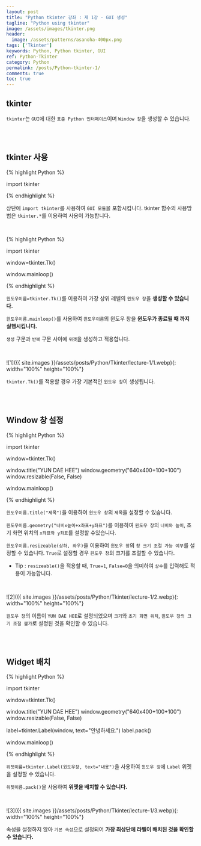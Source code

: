 ```yaml
---
layout: post
title: "Python tkinter 강좌 : 제 1강 - GUI 생성"
tagline: "Python using tkinter"
image: /assets/images/tkinter.png
header:
  image: /assets/patterns/asanoha-400px.png
tags: ['Tkinter']
keywords: Python, Python tkinter, GUI
ref: Python-Tkinter
category: Python
permalink: /posts/Python-tkinter-1/
comments: true
toc: true
---
```


## tkinter

`tkinter`는 `GUI`에 대한 `표준 Python 인터페이스`이며 `Window 창`을 생성할 수 있습니다.

<br>
<br>

## tkinter 사용

{% highlight Python %}

import tkinter

{% endhighlight %}

상단에 `import tkinter`를 사용하여 `GUI 모듈`을 포함시킵니다. tkinter 함수의 사용방법은 `tkinter.*`를 이용하여 사용이 가능합니다.

<br>

{% highlight Python %}

import tkinter

window=tkinter.Tk()

window.mainloop()

{% endhighlight %}

`윈도우이름=tkinter.Tk()`를 이용하여 가장 상위 레벨의 `윈도우 창`을 **생성할 수 있습니다.**

`윈도우이름.mainloop()`를 사용하여 `윈도우이름`의 윈도우 창을 **윈도우가 종료될 때 까지 실행시킵니다.**

`생성` 구문과 `반복` 구문 사이에 `위젯`을 생성하고 적용합니다.

<br>

![1]({{ site.images }}/assets/posts/Python/Tkinter/lecture-1/1.webp){: width="100%" height="100%"}

`tkinter.Tk()`를 적용할 경우 가장 기본적인 `윈도우 창`이 생성됩니다.

<br>
<br>

## Window 창 설정

{% highlight Python %}

import tkinter

window=tkinter.Tk()

window.title("YUN DAE HEE")
window.geometry("640x400+100+100")
window.resizable(False, False)

window.mainloop()

{% endhighlight %}

`윈도우이름.title("제목")`을 이용하여 `윈도우 창`의 `제목`을 설정할 수 있습니다.

`윈도우이름.geometry("너비x높이+x좌표+y좌표")`를 이용하여 `윈도우 창`의 `너비와 높이`, 초기 화면 위치의 `x좌표와 y좌표`를 설정할 수있습니다.

`윈도우이름.resizeable(상하, 좌우)`을 이용하여 `윈도우 창`의 `창 크기 조절 가능 여부`를 설정할 수 있습니다. `True`로 설정할 경우 `윈도우 창`의 크기를 조절할 수 있습니다.

- Tip : `resizeable()`을 적용할 때, `True=1`, `False=0`을 의미하여 `상수`를 입력해도 적용이 가능합니다.

<br>

![2]({{ site.images }}/assets/posts/Python/Tkinter/lecture-1/2.webp){: width="100%" height="100%"}

`윈도우 창`의 이름이 `YUN DAE HEE`로 설정되었으며 `크기`와 `초기 화면 위치`, `윈도우 창의 크기 조절 불가`로 설정된 것을 확인할 수 있습니다.

<br>
<br>

## Widget 배치

{% highlight Python %}

import tkinter

window=tkinter.Tk()

window.title("YUN DAE HEE")
window.geometry("640x400+100+100")
window.resizable(False, False)

label=tkinter.Label(window, text="안녕하세요.")
label.pack()

window.mainloop()

{% endhighlight %}

`위젯이름=tkinter.Label(윈도우창, text="내용")`을 사용하여 `윈도우 창`에 `Label` 위젯을 설정할 수 있습니다.

`위젯이름.pack()`을 사용하여 **위젯을 배치할 수 있습니다.**

<br>

![3]({{ site.images }}/assets/posts/Python/Tkinter/lecture-1/3.webp){: width="100%" height="100%"}

속성을 설정하지 않아 `기본 속성`으로 설정되어 **가장 최상단에 라벨이 배치된 것을 확인할 수 있습니다.**
